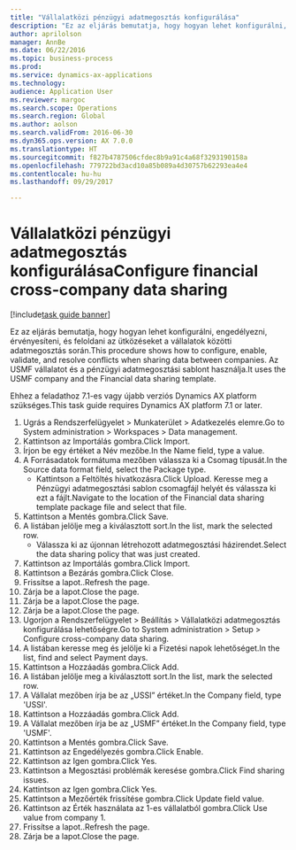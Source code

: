 ```yaml
--- 
title: "Vállalatközi pénzügyi adatmegosztás konfigurálása"
description: "Ez az eljárás bemutatja, hogy hogyan lehet konfigurálni, engedélyezni, érvényesíteni, és feloldani az ütközéseket a vállalatok közötti adatmegosztás során."
author: aprilolson
manager: AnnBe
ms.date: 06/22/2016
ms.topic: business-process
ms.prod: 
ms.service: dynamics-ax-applications
ms.technology: 
audience: Application User
ms.reviewer: margoc
ms.search.scope: Operations
ms.search.region: Global
ms.author: aolson
ms.search.validFrom: 2016-06-30
ms.dyn365.ops.version: AX 7.0.0
ms.translationtype: HT
ms.sourcegitcommit: f827b4787506cfdec8b9a91c4a68f3293190158a
ms.openlocfilehash: 779722bd3acd10a85b089a4d30757b62293ea4e4
ms.contentlocale: hu-hu
ms.lasthandoff: 09/29/2017

---
```

# <a name="configure-financial-cross-company-data-sharing"></a><span data-ttu-id="daf4d-103">Vállalatközi pénzügyi adatmegosztás konfigurálása</span><span class="sxs-lookup"><span data-stu-id="daf4d-103">Configure financial cross-company data sharing</span></span>

[!include[task guide banner](../../includes/task-guide-banner.md)]

<span data-ttu-id="daf4d-104">Ez az eljárás bemutatja, hogy hogyan lehet konfigurálni, engedélyezni, érvényesíteni, és feloldani az ütközéseket a vállalatok közötti adatmegosztás során.</span><span class="sxs-lookup"><span data-stu-id="daf4d-104">This procedure shows how to configure, enable, validate, and resolve conflicts when sharing data between companies.</span></span> <span data-ttu-id="daf4d-105">Az USMF vállalatot és a pénzügyi adatmegosztási sablont használja.</span><span class="sxs-lookup"><span data-stu-id="daf4d-105">It uses the USMF company and the Financial data sharing template.</span></span>



<span data-ttu-id="daf4d-106">Ehhez a feladathoz 7.1-es vagy újabb verziós Dynamics AX platform szükséges.</span><span class="sxs-lookup"><span data-stu-id="daf4d-106">This task guide requires Dynamics AX platform 7.1 or later.</span></span>

1. <span data-ttu-id="daf4d-107">Ugrás a Rendszerfelügyelet > Munkaterület > Adatkezelés elemre.</span><span class="sxs-lookup"><span data-stu-id="daf4d-107">Go to System administration > Workspaces > Data management.</span></span>
2. <span data-ttu-id="daf4d-108">Kattintson az Importálás gombra.</span><span class="sxs-lookup"><span data-stu-id="daf4d-108">Click Import.</span></span>
3. <span data-ttu-id="daf4d-109">Írjon be egy értéket a Név mezőbe.</span><span class="sxs-lookup"><span data-stu-id="daf4d-109">In the Name field, type a value.</span></span>
4. <span data-ttu-id="daf4d-110">A Forrásadatok formátuma mezőben válassza ki a Csomag típusát.</span><span class="sxs-lookup"><span data-stu-id="daf4d-110">In the Source data format field, select the Package type.</span></span>
    * <span data-ttu-id="daf4d-111">Kattintson a Feltöltés hivatkozásra.</span><span class="sxs-lookup"><span data-stu-id="daf4d-111">Click Upload.</span></span> <span data-ttu-id="daf4d-112">Keresse meg a Pénzügyi adatmegosztási sablon csomagfájl helyét és válassza ki ezt a fájlt.</span><span class="sxs-lookup"><span data-stu-id="daf4d-112">Navigate to the location of the Financial data sharing template package file and select that file.</span></span>  
5. <span data-ttu-id="daf4d-113">Kattintson a Mentés gombra.</span><span class="sxs-lookup"><span data-stu-id="daf4d-113">Click Save.</span></span>
6. <span data-ttu-id="daf4d-114">A listában jelölje meg a kiválasztott sort.</span><span class="sxs-lookup"><span data-stu-id="daf4d-114">In the list, mark the selected row.</span></span>
    * <span data-ttu-id="daf4d-115">Válassza ki az újonnan létrehozott adatmegosztási házirendet.</span><span class="sxs-lookup"><span data-stu-id="daf4d-115">Select the data sharing policy that was just created.</span></span>  
7. <span data-ttu-id="daf4d-116">Kattintson az Importálás gombra.</span><span class="sxs-lookup"><span data-stu-id="daf4d-116">Click Import.</span></span>
8. <span data-ttu-id="daf4d-117">Kattintson a Bezárás gombra.</span><span class="sxs-lookup"><span data-stu-id="daf4d-117">Click Close.</span></span>
9. <span data-ttu-id="daf4d-118">Frissítse a lapot..</span><span class="sxs-lookup"><span data-stu-id="daf4d-118">Refresh the page.</span></span>
10. <span data-ttu-id="daf4d-119">Zárja be a lapot.</span><span class="sxs-lookup"><span data-stu-id="daf4d-119">Close the page.</span></span>
11. <span data-ttu-id="daf4d-120">Zárja be a lapot.</span><span class="sxs-lookup"><span data-stu-id="daf4d-120">Close the page.</span></span>
12. <span data-ttu-id="daf4d-121">Zárja be a lapot.</span><span class="sxs-lookup"><span data-stu-id="daf4d-121">Close the page.</span></span>
13. <span data-ttu-id="daf4d-122">Ugorjon a Rendszerfelügyelet > Beállítás > Vállalatközi adatmegosztás konfigurálása lehetőségre.</span><span class="sxs-lookup"><span data-stu-id="daf4d-122">Go to System administration > Setup > Configure cross-company data sharing.</span></span>
14. <span data-ttu-id="daf4d-123">A listában keresse meg és jelölje ki a Fizetési napok lehetőséget.</span><span class="sxs-lookup"><span data-stu-id="daf4d-123">In the list, find and select Payment days.</span></span>
15. <span data-ttu-id="daf4d-124">Kattintson a Hozzáadás gombra.</span><span class="sxs-lookup"><span data-stu-id="daf4d-124">Click Add.</span></span>
16. <span data-ttu-id="daf4d-125">A listában jelölje meg a kiválasztott sort.</span><span class="sxs-lookup"><span data-stu-id="daf4d-125">In the list, mark the selected row.</span></span>
17. <span data-ttu-id="daf4d-126">A Vállalat mezőben írja be az „USSI” értéket.</span><span class="sxs-lookup"><span data-stu-id="daf4d-126">In the Company field, type 'USSI'.</span></span>
18. <span data-ttu-id="daf4d-127">Kattintson a Hozzáadás gombra.</span><span class="sxs-lookup"><span data-stu-id="daf4d-127">Click Add.</span></span>
19. <span data-ttu-id="daf4d-128">A Vállalat mezőben írja be az „USMF” értéket.</span><span class="sxs-lookup"><span data-stu-id="daf4d-128">In the Company field, type 'USMF'.</span></span>
20. <span data-ttu-id="daf4d-129">Kattintson a Mentés gombra.</span><span class="sxs-lookup"><span data-stu-id="daf4d-129">Click Save.</span></span>
21. <span data-ttu-id="daf4d-130">Kattintson az Engedélyezés gombra.</span><span class="sxs-lookup"><span data-stu-id="daf4d-130">Click Enable.</span></span>
22. <span data-ttu-id="daf4d-131">Kattintson az Igen gombra.</span><span class="sxs-lookup"><span data-stu-id="daf4d-131">Click Yes.</span></span>
23. <span data-ttu-id="daf4d-132">Kattintson a Megosztási problémák keresése gombra.</span><span class="sxs-lookup"><span data-stu-id="daf4d-132">Click Find sharing issues.</span></span>
24. <span data-ttu-id="daf4d-133">Kattintson az Igen gombra.</span><span class="sxs-lookup"><span data-stu-id="daf4d-133">Click Yes.</span></span>
25. <span data-ttu-id="daf4d-134">Kattintson a Mezőérték frissítése gombra.</span><span class="sxs-lookup"><span data-stu-id="daf4d-134">Click Update field value.</span></span>
26. <span data-ttu-id="daf4d-135">Kattintson az Érték használata az 1-es vállalatból gombra.</span><span class="sxs-lookup"><span data-stu-id="daf4d-135">Click Use value from company 1.</span></span>
27. <span data-ttu-id="daf4d-136">Frissítse a lapot..</span><span class="sxs-lookup"><span data-stu-id="daf4d-136">Refresh the page.</span></span>
28. <span data-ttu-id="daf4d-137">Zárja be a lapot.</span><span class="sxs-lookup"><span data-stu-id="daf4d-137">Close the page.</span></span>


